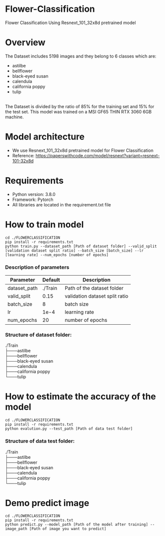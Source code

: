 # Flower-Classification
Flower Classification Using Resnext_101_32x8d pretrained model

# Overview
The Dataset includes 5198 images and they belong to 6 classes which are:
- astilbe
- bellflower
- black-eyed susan
- calendula
- california poppy 
- tulip
<br />
The Dataset is divided by the ratio of 85% for the training set and 15% for the test set. This model was trained on a MSI GF65 THIN RTX 3060 6GB machine. 
<br />

# Model architecture
- We use Resnext_101_32x8d pretrained model for Flower Classification
- Reference: https://paperswithcode.com/model/resnext?variant=resnext-101-32x8d

# Requirements
- Python version: 3.8.0
- Framework: Pytorch
- All libraries are located in the requirement.txt file

# How to train model
```
cd ./FLOWERCLASSIFICATION
pip install -r requirements.txt
python train.py --dataset_path [Path of dataset folder] --valid_split [validation dataset split ratio] --batch_size [batch_size] --lr [learning rate] --num_epochs [number of epochs]
```
### Description of parameters
| Parameter  | Default | Description |
| ------------- | ------------- | ------------- |
| dataset_path  | ./Train |Path of the dataset folder  |
| valid_split  | 0.15 | validation dataset split ratio |
| batch_size   | 8 | batch size |
| lr | 1e-4 | learning rate |
| num_epochs | 20 | number of epochs | 

### Structure of dataset folder:
./Train
<br />
├───astilbe
<br />
├───bellflower
<br />
├───black-eyed susan
<br />
├───calendula
<br />
├───california poppy
<br />
└───tulip

# How to estimate the accuracy of the model
```
cd ./FLOWERCLASSIFICATION
pip install -r requirements.txt
python evalution.py --test_path [Path of data test folder]
```
### Structure of data test folder:
./Train
<br />
├───astilbe
<br />
├───bellflower
<br />
├───black-eyed susan
<br />
├───calendula
<br />
├───california poppy
<br />
└───tulip


# Demo predict image
```
cd ./FLOWERCLASSIFICATION
pip install -r requirements.txt
python predict.py --model_path [Path of the model after training] --image_path [Path of image you want to predict]
```
